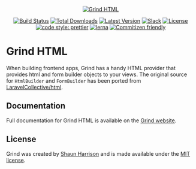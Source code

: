<p align="center"><a href="https://grind.rocks"><img src="https://assets.grind.rocks/docs/img/grind-html.svg" alt="Grind HTML" /></a></p>

<p align="center">
<a href="https://github.com/grindjs/grindjs/actions"><img src="https://github.com/grindjs/grindjs/workflows/build/badge.svg" alt="Build Status"></a>
<a href="https://www.npmjs.com/package/grind-html"><img src="https://img.shields.io/npm/dt/grind-html.svg" alt="Total Downloads"></a>
<a href="https://www.npmjs.com/package/grind-html"><img src="https://img.shields.io/npm/v/grind-html.svg" alt="Latest Version"></a>
<a href="https://chat.grind.rocks"><img src="https://chat.grind.rocks/badge.svg" alt="Slack"></a>
<a href="https://www.npmjs.com/package/grind-html"><img src="https://img.shields.io/npm/l/grind-html.svg" alt="License"></a>
<a href="https://github.com/prettier/prettier"><img src="https://img.shields.io/badge/code_style-prettier-ff69b4.svg" alt="code style: prettier"></a>
<a href="https://lerna.js.org/"><img src="https://img.shields.io/badge/maintained%20with-lerna-cc00ff.svg" alt="lerna"></a>
<a href="http://commitizen.github.io/cz-cli/"><img src="https://img.shields.io/badge/commitizen-friendly-brightgreen.svg" alt="Commitizen friendly"></a>
</p>

# Grind HTML

When building frontend apps, Grind has a handy HTML provider that provides html and form builder objects to your views. The original source for `HtmlBuilder` and `FormBuilder` has been ported from [LaravelCollective/html](https://github.com/LaravelCollective/html).

## Documentation

Full documentation for Grind HTML is available on the [Grind website](https://grind.rocks/docs/guides/html-builders).

## License

Grind was created by [Shaun Harrison](https://github.com/shnhrrsn) and is made available under the [MIT license](LICENSE).
